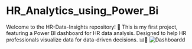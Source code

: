# HR_Analytics_using_Power_Bi
Welcome to the HR-Data-Insights repository! 🎉 This is my first project, featuring a Power BI dashboard for HR data analysis. Designed to help HR professionals visualize data for data-driven decisions. 📊🚀
![Dashboardd](https://github.com/nimrafaryal/HR-Analytics-using-Power-Bi/assets/135431065/59268fb6-6858-4c6e-8b3d-4b4dc381478f)

